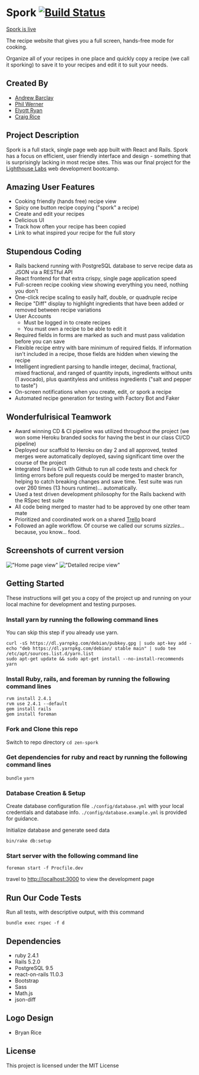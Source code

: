 # Spork [![Build Status](https://travis-ci.org/thelornenelson/zen-spork.svg?branch=master)](https://travis-ci.org/thelornenelson/zen-spork)

[Spork is live](https://damp-cove-57304.herokuapp.com/)

The recipe website that gives you a full screen, hands-free mode for cooking.

Organize all of your recipes in one place and quickly copy a recipe (we call it sporking) to save it to your recipes and edit it to suit your needs.

## Created By

* [Andrew Barclay](https://github.com/thelornenelson)
* [Phil Werner](https://github.com/Phil-Werner)
* [Elyott Ryan](https://github.com/Elyott)
* [Craig Rice](https://github.com/cbot83)

## Project Description

Spork is a full stack, single page web app built with React and Rails. Spork has a focus on efficient, user friendly interface and design - something that is surprisingly lacking in most recipe sites. This was our final project for the [Lighthouse Labs](https://lighthouselabs.ca) web development bootcamp.

## Amazing User Features

* Cooking friendly (hands free) recipe view
* Spicy one button recipe copying ("spork" a recipe)
* Create and edit your recipes
* Delicious UI
* Track how often your recipe has been copied
* Link to what inspired your recipe for the full story

## Stupendous Coding

* Rails backend running with PostgreSQL database to serve recipe data as JSON via a RESTful API
* React frontend for that extra crispy, single page application speed
* Full-screen recipe cooking view showing everything you need, nothing you don't
* One-click recipe scaling to easily half, double, or quadruple recipe
* Recipe "Diff" display to highlight ingredients that have been added or removed between recipe variations
* User Accounts
  * Must be logged in to create recipes
  * You must own a recipe to be able to edit it
* Required fields in forms are marked as such and must pass validation before you can save
* Flexible recipe entry with bare minimum of required fields. If information isn't included in a recipe, those fields are hidden when viewing the recipe
* Intelligent ingredient parsing to handle integer, decimal, fractional, mixed fractional, and ranged of quantity inputs, ingredients without units (1 avocado), plus quantityless and unitless ingredients ("salt and pepper to taste")
* On-screen notifications when you create, edit, or spork a recipe
* Automated recipe generation for testing with Factory Bot and Faker


## Wonderfulrisical Teamwork

* Award winning CD & CI pipeline was utilized throughout the project (we won some Heroku branded socks for having the best in our class CI/CD pipeline)
* Deployed our scaffold to Heroku on day 2 and all approved, tested merges were automatically deployed, saving significant time over the course of the project
* Integrated Travis CI with Github to run all code tests and check for linting errors before pull requests could be merged to master branch, helping to catch breaking changes and save time. Test suite was run over 260 times (13 hours runtime)... automatically.
* Used a test driven development philosophy for the Rails backend with the RSpec test suite
* All code being merged to master had to be approved by one other team mate
* Prioritized and coordinated work on a shared [Trello](https://trello.com/b/t5hr8DlV/spork) board
* Followed an agile workflow. Of course we called our scrums *sizzles...* because, you know... food.

## Screenshots of current version

!["Home page view"](https://github.com/thelornenelson/zen-spork/blob/master/docs/home_page.png)
!["Detailed recipe view"](https://github.com/thelornenelson/zen-spork/blob/master/docs/detail_view.png)

## Getting Started
These instructions will get you a copy of the project up and running on your local machine for development and testing purposes.

### Install yarn by running the following command lines

You can skip this step if you already use yarn.

```curl -sS https://dl.yarnpkg.com/debian/pubkey.gpg | sudo apt-key add -```  
```echo "deb https://dl.yarnpkg.com/debian/ stable main" | sudo tee /etc/apt/sources.list.d/yarn.list ```  
```sudo apt-get update && sudo apt-get install --no-install-recommends yarn ```  

### Install Ruby, rails, and foreman by running the following command lines

```rvm install 2.4.1 ```  
```rvm use 2.4.1 --default```  
```gem install rails```  
```gem install foreman```  

### Fork and Clone this repo

Switch to repo directory
```cd zen-spork```

### Get dependencies for ruby and react by running the following command lines

```bundle```
```yarn```

### Database Creation & Setup

Create database configuration file ```./config/database.yml``` with your local credentials and database info. ```./config/database.example.yml``` is provided for guidance.

Initialize database and generate seed data

```bin/rake db:setup```  

### Start server with the following command line

```foreman start -f Procfile.dev```  

travel to [http://localhost:3000](http://localhost:3000) to view the development page

## Run Our Code Tests

Run all tests, with descriptive output, with this command

```bundle exec rspec -f d```  

## Dependencies

* ruby 2.4.1
* Rails 5.2.0
* PostgreSQL 9.5
* react-on-rails 11.0.3
* Bootstrap
* Sass
* Math.js
* json-diff

## Logo Design

* Bryan Rice

## License

This project is licensed under the MIT License
